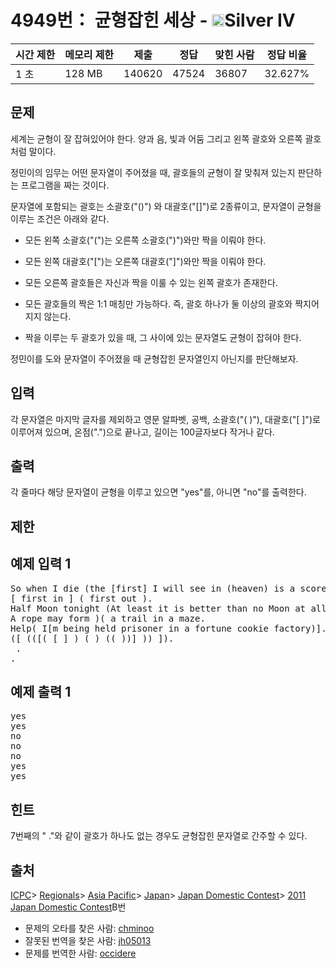 # 4949번： 균형잡힌 세상 - <img src="https://static.solved.ac/tier_small/7.svg" style="height:20px" />Silver IV


| 시간 제한 | 메모리 제한 | 제출 | 정답 | 맞힌 사람 | 정답 비율 |
| --- | --- | --- | --- | --- | --- |
| 1 초 | 128 MB | 140620 | 47524 | 36807 | 32.627% |


## 문제


세계는 균형이 잘 잡혀있어야 한다. 양과 음, 빛과 어둠 그리고 왼쪽 괄호와 오른쪽 괄호처럼 말이다.

정민이의 임무는 어떤 문자열이 주어졌을 때, 괄호들의 균형이 잘 맞춰져 있는지 판단하는 프로그램을 짜는 것이다.

문자열에 포함되는 괄호는 소괄호("()") 와 대괄호("[]")로 2종류이고, 문자열이 균형을 이루는 조건은 아래와 같다.

- 모든 왼쪽 소괄호("(")는 오른쪽 소괄호(")")와만 짝을 이뤄야 한다.

- 모든 왼쪽 대괄호("[")는 오른쪽 대괄호("]")와만 짝을 이뤄야 한다.

- 모든 오른쪽 괄호들은 자신과 짝을 이룰 수 있는 왼쪽 괄호가 존재한다.

- 모든 괄호들의 짝은 1:1 매칭만 가능하다. 즉, 괄호 하나가 둘 이상의 괄호와 짝지어지지 않는다.

- 짝을 이루는 두 괄호가 있을 때, 그 사이에 있는 문자열도 균형이 잡혀야 한다.


정민이를 도와 문자열이 주어졌을 때 균형잡힌 문자열인지 아닌지를 판단해보자.




## 입력


각 문자열은 마지막 글자를 제외하고 영문 알파벳, 공백, 소괄호("( )"), 대괄호("[ ]")로 이루어져 있으며, 온점(".")으로 끝나고, 길이는 100글자보다 작거나 같다.




## 출력


각 줄마다 해당 문자열이 균형을 이루고 있으면 "yes"를, 아니면 "no"를 출력한다.




## 제한




## 예제 입력 1


<pre>So when I die (the [first] I will see in (heaven) is a score list).
[ first in ] ( first out ).
Half Moon tonight (At least it is better than no Moon at all].
A rope may form )( a trail in a maze.
Help( I[m being held prisoner in a fortune cookie factory)].
([ (([( [ ] ) ( ) (( ))] )) ]).
 .
.
</pre>


## 예제 출력 1


<pre>yes
yes
no
no
no
yes
yes
</pre>




## 힌트


7번째의 " ."와 같이 괄호가 하나도 없는 경우도 균형잡힌 문자열로 간주할 수 있다.





## 출처


[ICPC](/category/1)> [Regionals](/category/7)> [Asia Pacific](/category/42)> [Japan](/category/43)> [Japan Domestic Contest](/category/44)> [2011 Japan Domestic Contest](/category/detail/201)B번
- 문제의 오타를 찾은 사람: [chminoo](/user/chminoo)
- 잘못된 번역을 찾은 사람: [jh05013](/user/jh05013)
- 문제를 번역한 사람: [occidere](/user/occidere)




